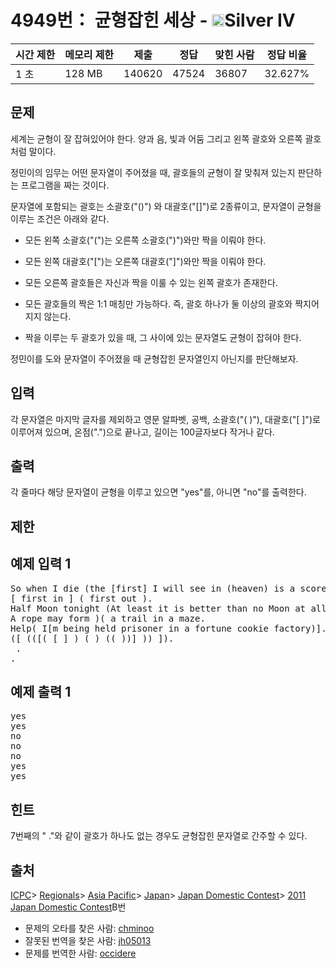 # 4949번： 균형잡힌 세상 - <img src="https://static.solved.ac/tier_small/7.svg" style="height:20px" />Silver IV


| 시간 제한 | 메모리 제한 | 제출 | 정답 | 맞힌 사람 | 정답 비율 |
| --- | --- | --- | --- | --- | --- |
| 1 초 | 128 MB | 140620 | 47524 | 36807 | 32.627% |


## 문제


세계는 균형이 잘 잡혀있어야 한다. 양과 음, 빛과 어둠 그리고 왼쪽 괄호와 오른쪽 괄호처럼 말이다.

정민이의 임무는 어떤 문자열이 주어졌을 때, 괄호들의 균형이 잘 맞춰져 있는지 판단하는 프로그램을 짜는 것이다.

문자열에 포함되는 괄호는 소괄호("()") 와 대괄호("[]")로 2종류이고, 문자열이 균형을 이루는 조건은 아래와 같다.

- 모든 왼쪽 소괄호("(")는 오른쪽 소괄호(")")와만 짝을 이뤄야 한다.

- 모든 왼쪽 대괄호("[")는 오른쪽 대괄호("]")와만 짝을 이뤄야 한다.

- 모든 오른쪽 괄호들은 자신과 짝을 이룰 수 있는 왼쪽 괄호가 존재한다.

- 모든 괄호들의 짝은 1:1 매칭만 가능하다. 즉, 괄호 하나가 둘 이상의 괄호와 짝지어지지 않는다.

- 짝을 이루는 두 괄호가 있을 때, 그 사이에 있는 문자열도 균형이 잡혀야 한다.


정민이를 도와 문자열이 주어졌을 때 균형잡힌 문자열인지 아닌지를 판단해보자.




## 입력


각 문자열은 마지막 글자를 제외하고 영문 알파벳, 공백, 소괄호("( )"), 대괄호("[ ]")로 이루어져 있으며, 온점(".")으로 끝나고, 길이는 100글자보다 작거나 같다.




## 출력


각 줄마다 해당 문자열이 균형을 이루고 있으면 "yes"를, 아니면 "no"를 출력한다.




## 제한




## 예제 입력 1


<pre>So when I die (the [first] I will see in (heaven) is a score list).
[ first in ] ( first out ).
Half Moon tonight (At least it is better than no Moon at all].
A rope may form )( a trail in a maze.
Help( I[m being held prisoner in a fortune cookie factory)].
([ (([( [ ] ) ( ) (( ))] )) ]).
 .
.
</pre>


## 예제 출력 1


<pre>yes
yes
no
no
no
yes
yes
</pre>




## 힌트


7번째의 " ."와 같이 괄호가 하나도 없는 경우도 균형잡힌 문자열로 간주할 수 있다.





## 출처


[ICPC](/category/1)> [Regionals](/category/7)> [Asia Pacific](/category/42)> [Japan](/category/43)> [Japan Domestic Contest](/category/44)> [2011 Japan Domestic Contest](/category/detail/201)B번
- 문제의 오타를 찾은 사람: [chminoo](/user/chminoo)
- 잘못된 번역을 찾은 사람: [jh05013](/user/jh05013)
- 문제를 번역한 사람: [occidere](/user/occidere)




